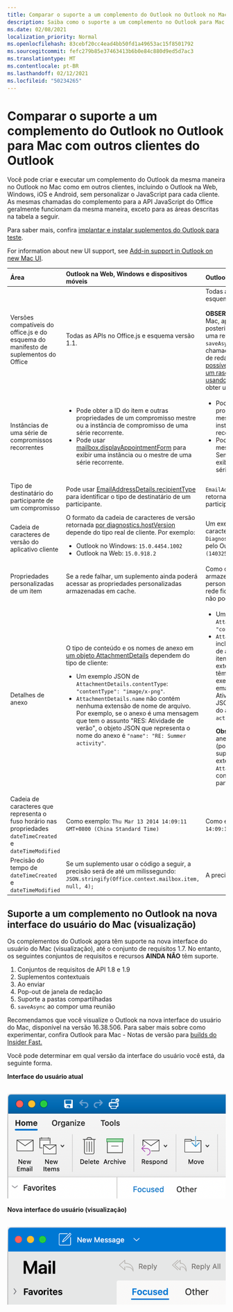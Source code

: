 ```yaml
---
title: Comparar o suporte a um complemento do Outlook no Outlook no Mac
description: Saiba como o suporte a um complemento no Outlook para Mac se compara a outros clientes do Outlook.
ms.date: 02/08/2021
localization_priority: Normal
ms.openlocfilehash: 83cebf20cc4ead4bb50fd1a49653ac15f8501792
ms.sourcegitcommit: fefc279b85e37463413b6b0e84c880d9ed5d7ac3
ms.translationtype: MT
ms.contentlocale: pt-BR
ms.lasthandoff: 02/12/2021
ms.locfileid: "50234265"
---
```

# <a name="compare-outlook-add-in-support-in-outlook-on-mac-with-other-outlook-clients"></a>Comparar o suporte a um complemento do Outlook no Outlook para Mac com outros clientes do Outlook

Você pode criar e executar um complemento do Outlook da mesma maneira no Outlook no Mac como em outros clientes, incluindo o Outlook na Web, Windows, iOS e Android, sem personalizar o JavaScript para cada cliente. As mesmas chamadas do complemento para a API JavaScript do Office geralmente funcionam da mesma maneira, exceto para as áreas descritas na tabela a seguir.

Para saber mais, confira [implantar e instalar suplementos do Outlook para teste](testing-and-tips.md).

For information about new UI support, see [Add-in support in Outlook on new Mac UI](#add-in-support-in-outlook-on-new-mac-ui-preview).

| Área | Outlook na Web, Windows e dispositivos móveis | Outlook no Mac |
|:-----|:-----|:-----|
| Versões compatíveis do office.js e do esquema do manifesto de suplementos do Office | Todas as APIs no Office.js e esquema versão 1.1. | Todas as APIs no Office.js e esquema versão 1.1.<br><br>**OBSERVAÇÃO:** no Outlook para Mac, apenas o build 16.35.308 ou posterior oferece suporte ao salvar uma reunião. Caso contrário, `saveAsync` o método falhará quando chamado de uma reunião no modo de redação. Consulte [Não é possível salvar uma reunião como um rascunho no Outlook para Mac usando a API do Office JS](https://support.microsoft.com/help/4505745) para obter uma solução alternativa. |
| Instâncias de uma série de compromissos recorrentes | <ul><li>Pode obter a ID do item e outras propriedades de um compromisso mestre ou a instância de compromisso de uma série recorrente.</li><li>Pode usar [mailbox.displayAppointmentForm](../reference/objectmodel/preview-requirement-set/office.context.mailbox.md#methods) para exibir uma instância ou o mestre de uma série recorrente.</li></ul> | <ul><li>Pode obter a ID do item e outras propriedades do compromisso mestre, mas não de uma instância de uma série recorrente.</li><li>Pode exibir o compromisso mestre de uma série recorrente. Sem a ID do item, não pode exibir uma instância de uma série recorrente.</li></ul> |
| Tipo de destinatário do participante de um compromisso | Pode usar [EmailAddressDetails.recipientType](/javascript/api/outlook/office.emailaddressdetails#recipienttype) para identificar o tipo de destinatário de um participante. | `EmailAddressDetails.recipientType` retorna `undefined` para participantes do compromisso. |
| Cadeia de caracteres de versão do aplicativo cliente | O formato da cadeia de caracteres de versão retornada [por diagnostics.hostVersion](/javascript/api/outlook/office.diagnostics#hostversion) depende do tipo real de cliente. Por exemplo:<ul><li>Outlook no Windows: `15.0.4454.1002`</li><li>Outlook na Web: `15.0.918.2`</li></ul> |Um exemplo da cadeia de caracteres de versão `Diagnostics.hostVersion` retornada pelo Outlook no Mac: `15.0 (140325)` |
| Propriedades personalizadas de um item | Se a rede falhar, um suplemento ainda poderá acessar as propriedades personalizadas armazenadas em cache. | Como o Outlook no Mac não armazena propriedades personalizadas em cache, se a rede ficar inoca, os complementos não poderão acessá-las. |
| Detalhes de anexo | O tipo de conteúdo e os nomes de anexo em [um objeto AttachmentDetails](/javascript/api/outlook/office.attachmentdetails) dependem do tipo de cliente:<ul><li>Um exemplo JSON de `AttachmentDetails.contentType`: `"contentType": "image/x-png"`. </li><li>`AttachmentDetails.name` não contém nenhuma extensão de nome de arquivo. Por exemplo, se o anexo é uma mensagem que tem o assunto "RES: Atividade de verão", o objeto JSON que representa o nome do anexo é `"name": "RE: Summer activity"`.</li></ul> | <ul><li>Um exemplo JSON de `AttachmentDetails.contentType`: `"contentType" "image/png"`</li><li>`AttachmentDetails.name` sempre inclui uma extensão de nome de arquivo. Anexos que são itens de email têm uma extensão .eml, e compromissos têm uma extensão .ics. Por exemplo, se um anexo é um email com o assunto "RES: Atividade de verão", o objeto JSON que representa o nome do anexo é `"name": "RE: Summer activity.eml"`.<p>**Observação**: se um arquivo for anexado programaticamente (por exemplo, por meio de um suplemento) sem uma extensão, `AttachmentDetails.name` não conterá essa extensão como parte do nome do arquivo.</p></li></ul> |
| Cadeia de caracteres que representa o fuso horário nas propriedades `dateTimeCreated` e `dateTimeModified` |Como exemplo: `Thu Mar 13 2014 14:09:11 GMT+0800 (China Standard Time)` | Como exemplo: `Thu Mar 13 2014 14:09:11 GMT+0800 (CST)` |
| Precisão do tempo de `dateTimeCreated` e `dateTimeModified` | Se um suplemento usar o código a seguir, a precisão será de até um milissegundo:<br/>`JSON.stringify(Office.context.mailbox.item, null, 4);`| A precisão é de até um segundo. |

## <a name="add-in-support-in-outlook-on-new-mac-ui-preview"></a>Suporte a um complemento no Outlook na nova interface do usuário do Mac (visualização)

Os complementos do Outlook agora têm suporte na nova interface do usuário do Mac (visualização), até o conjunto de requisitos 1.7. No entanto, os seguintes conjuntos de requisitos e recursos **AINDA NÃO** têm suporte.

1. Conjuntos de requisitos de API 1.8 e 1.9
1. Suplementos contextuais
1. Ao enviar
1. Pop-out de janela de redação
1. Suporte a pastas compartilhadas
1. `saveAsync` ao compor uma reunião

Recomendamos que você visualize o Outlook na nova interface do usuário do Mac, disponível na versão 16.38.506. Para saber mais sobre como experimentar, confira Outlook para Mac - Notas de versão para [builds do Insider Fast.](https://support.microsoft.com/office/d6347358-5613-433e-a49e-a9a0e8e0462a)

Você pode determinar em qual versão da interface do usuário você está, da seguinte forma.

**Interface do usuário atual**

&nbsp;&nbsp;&nbsp;&nbsp;![Interface do usuário atual no Mac](../images/outlook-on-mac-classic.png)

**Nova interface do usuário (visualização)**

&nbsp;&nbsp;&nbsp;&nbsp;![Nova interface do usuário em visualização no Mac](../images/outlook-on-mac-new.png)
